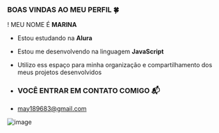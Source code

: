 ### BOAS VINDAS AO MEU PERFIL 🍀

! MEU NOME É **MARINA**

- Estou estudando na **Alura**
- Estou me desenvolvendo na linguagem **JavaScript**
- Utilizo ess espaço para minha organização e compartilhamento dos meus projetos desenvolvidos

- ### VOCÊ ENTRAR EM CONTATO COMIGO 📬

- may189683@gmail.com

![image](https://64.media.tumblr.com/d483d7df2631ace7d34d28ade5d56159/3570a0db2c0ca608-cf/s1280x1920/02c719d482dd65c229750107c086d2983dc5b8b8.pnj)
